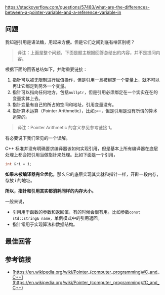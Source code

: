 <https://stackoverflow.com/questions/57483/what-are-the-differences-between-a-pointer-variable-and-a-reference-variable-in>

## 问题

我知道引用是语法糖，用起来方便。但是它们之间到底有啥区别呢？

>译注：上面是整个问题，下面是题主根据回答总结出的内容，并不是提问内容。

根据下面的回答总结如下，并附重要链接：

 1. 指针可以被无限制进行赋值操作，但是引用一旦被绑定一个变量上，就不可以再让它绑定到另外一个变量。
 2. 指针可以指向任何地方，包括`nullptr`，但是引用必须绑定在一个实实在在的变量实体上去。
 3. 指针变量有自己的所占的空间和地址，引用变量没有。
 4. 指针算术运算（Pointer Arithmetic），比如`p++`，但是引用是没有所谓的算术运算的。

>译注：Pointer Arithmetic 的含义参见参考链接 1。

有必要说下我们常见的一个误解。

C++ 标准并没有明确要求编译器该如何实现引用，但是基本上所有编译器在底层处理上都会把引用当做指针来处理。比如下面是一个引用，

```c++
int &ri = i;
```

**如果未被编译器完全优化**，那么它的底层实现其实就和指针一样，开辟一段内存，存放 i 的地址。

**所以，指针和引用其实都消耗同样的内存大小。**

一般来说，

- 引用用于函数的参数和返回值，有的时候会很有用。比如参数`const std::string& name`，单例模式中的引用返回。
- 指针常用于实现算法和数据结构。

## 最佳回答



## 参考链接

- [https://en.wikipedia.org/wiki/Pointer_(computer_programming)#C_and_C++](https://en.wikipedia.org/wiki/Pointer_(computer_programming)#C_and_C++)
